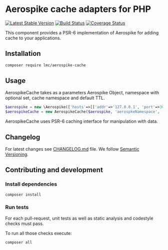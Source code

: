 Aerospike cache adapters for PHP
===================

[![Latest Stable Version](https://img.shields.io/packagist/v/lmc/aerospike-cache-php.svg)](https://packagist.org/packages/lmc/aerospike-cache-php)
[![Build Status](https://travis-ci.org/lmc/aerospike-cache-php.svg?branch=master)](https://travis-ci.org/lmc/aerospike-cache-php)
[![Coverage Status](https://coveralls.io/repos/github/lmc/aerospike-cache-php/badge.svg?branch=master)](https://coveralls.io/github/lmc/aerospike-cache-php?branch=master)

This component provides a PSR-6 implementation of Aerospike for adding cache to your applications. 

## Installation

```bash
composer require lmc/aerospike-cache
```

## Usage
AerospikeCache takes as a parameters Aerospike Object, namespace with optional set, cache namespace and default TTL.
```php
$aerospike = new \Aerospike(['hosts'=>[['addr'=>'127.0.0.1', 'port'=>3000]]]);
$aerospikeCache = new AerospikeCache($aerospike, 'aerospkeNamespace', 'aerospikeSet', 'cacheNamespace', 3600);
```

AerospikeCache uses PSR-6 caching interface for manipulation with data.  

## Changelog
For latest changes see [CHANGELOG.md](CHANGELOG.md) file. We follow [Semantic Versioning](https://semver.org/).

## Contributing and development

### Install dependencies

```bash
composer install
```

### Run tests

For each pull-request, unit tests as well as static analysis and codestyle checks must pass.

To run all those checks execute:

```bash
composer all
```
